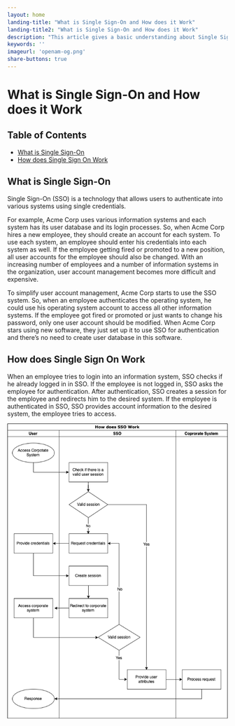 ```yaml
---
layout: home
landing-title: "What is Single Sign-On and How does it Work"
landing-title2: "What is Single Sign-On and How does it Work"
description: "This article gives a basic understanding about Single Sign-On technology"
keywords: ''
imageurl: 'openam-og.png'
share-buttons: true
---
```


<h1>What is Single Sign-On and How does it Work</h1>

## Table of Contents
- [What is Single Sign-On](#what-is-single-sign-on)
- [How does Single Sign On Work](#how-does-single-sign-on-work)

## What is Single Sign-On
Single Sign-On (SSO) is a technology that allows users to authenticate into various systems using single credentials.

For example, Acme Corp uses various information systems and each system has its user database and its login processes. So, when Acme Corp hires a new employee, they should create an account for each system. To use each system, an employee should enter his credentials into each system as well. If the employee getting fired or promoted to a new position, all user accounts for the employee should also be changed. With an increasing number of employees and a number of information systems in the organization, user account management becomes more difficult and expensive.

To simplify user account management, Acme Corp starts to use the SSO system. So, when an employee authenticates the operating system, he could use his operating system account to access all other information systems. If the employee got fired or promoted or just wants to change his password, only one user account should be modified. When Acme Corp stars using new software, they just set up it to use SSO for authentication and there’s no need to create user database in this software.


## How does Single Sign On Work

When an employee tries to login into an information system, SSO checks if he already logged in in SSO. If the employee is not logged in, SSO asks the employee for authentication. After authentication, SSO creates a session for the employee and redirects him to the desired system. If the employee is authenticated in SSO, SSO provides account information to the desired system, the employee tries to access.

![Single Sing On Flowchart](/assets/img/sso/sso-flowchart.png)
